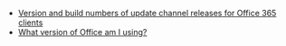 - [Version and build numbers of update channel releases for Office 365 clients](/officeupdates/update-history-office365-proplus-by-date)
- [What version of Office am I using?](https://support.office.com/article/What-version-of-Office-am-I-using-932788b8-a3ce-44bf-bb09-e334518b8b19)